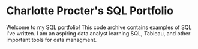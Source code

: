 # Charlotte Procter's SQL Portfolio

Welcome to my SQL portfolio! This code archive contains examples of SQL I've written. I am an aspiring data analyst learning SQL, Tableau, and other important tools for data managment.
